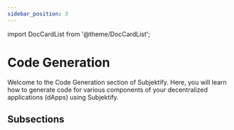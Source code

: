```yaml
---
sidebar_position: 3
---
```


import DocCardList from '@theme/DocCardList';

# Code Generation

Welcome to the Code Generation section of Subjektify. Here, you will learn how to generate code for various components of your decentralized applications (dApps) using Subjektify.

## Subsections

<DocCardList />
